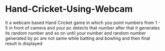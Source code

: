 # Hand-Cricket-Using-Webcam
It a webcam based Hand Cricket game in which you point numbers from 1 - 5 in front of camera and your pc detects that number after that it generates its random number and so on until your number and random number generated by pc are not same while batting and bowling and then final result is displayed
